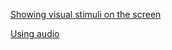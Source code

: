 [Showing visual stimuli on the screen](https://github.com/natmegsweden/NatMEG_Wiki/wiki/Showing-visual-stimuli-on-the-screen)

[Using audio](https://github.com/natmegsweden/NatMEG_Wiki/wiki/Using-audio)